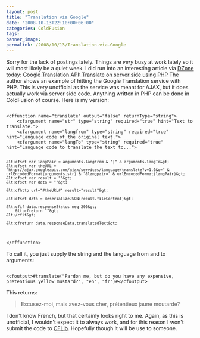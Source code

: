```yaml
---
layout: post
title: "Translation via Google"
date: "2008-10-13T22:10:00+06:00"
categories: ColdFusion 
tags: 
banner_image: 
permalink: /2008/10/13/Translation-via-Google
---
```


Sorry for the lack of postings lately. Things are <i>very</i> busy at work lately so it will most likely be a quiet week. I did run into an interesting article via <a href="http://www.dzone.com">DZone</a> today: <a href="http://www.plentyofcode.com/2008/10/google-translation-api-translate-on.html">Google Translation API: Translate on server side using PHP</a> The author shows an example of hitting the Google Translation service with PHP. This is very unofficial as the service was meant for AJAX, but it does actually work via server side code. Anything written in PHP can be done in ColdFusion of course. Here is my version:
<!--more-->
<code>
&lt;cffunction name="translate" output="false" returnType="string"&gt;
	&lt;cfargument name="str" type="string" required="true" hint="Text to translate."&gt;
	&lt;cfargument name="langfrom" type="string" required="true" hint="Language code of the original text."&gt;
	&lt;cfargument name="langTo" type="string" required="true" hint="Language code to translate the text to..."&gt;
	
	&lt;cfset var langPair = arguments.langFrom & "|" & arguments.langTo&gt;
	&lt;cfset var theURL = "http://ajax.googleapis.com/ajax/services/language/translate?v=1.0&q=" & urlEncodedFormat(arguments.str) & "&langpair=" & urlEncodedFormat(langPair)&gt;
	&lt;cfset var result = ""&gt;
	&lt;cfset var data = ""&gt;
	
	&lt;cfhttp url="#theURL#" result="result"&gt;
	
	&lt;cfset data = deserializeJSON(result.fileContent)&gt;

	&lt;cfif data.responseStatus neq 200&gt;
		&lt;cfreturn ""&gt;
	&lt;/cfif&gt;
	
	&lt;cfreturn data.responseData.translatedText&gt;	

&lt;/cffunction&gt;
</code>

To call it, you just supply the string and the language from and to arguments:

<code>
&lt;cfoutput&gt;#translate("Pardon me, but do you have any expensive, pretentious yellow mustard?", "en", "fr")#&lt;/cfoutput&gt;
</code>

This returns: 

<blockquote>
<p>
Excusez-moi, mais avez-vous cher, prétentieux jaune moutarde? 
</p>
</blockquote>

I don't know French, but that certainly looks right to me. Again, as this is unofficial, I wouldn't expect it to always work, and for this reason I won't submit the code to <a href="http://www.cflib.org">CFLib</a>. Hopefully though it will be use to someone.